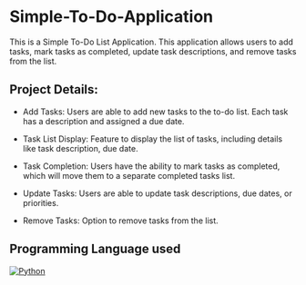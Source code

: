 # Simple-To-Do-Application
This is a Simple To-Do List Application. This application allows users to add tasks, mark tasks as completed, update task descriptions, and remove tasks from the list.

## Project Details:
- Add Tasks: Users are able  to add new tasks to the to-do list. Each task  has a description and  assigned a due date.

- Task List Display: Feature to display the list of tasks, including details like task description, due date.

- Task Completion: Users have the ability to mark tasks as completed, which will move them to a separate completed tasks list.

- Update Tasks: Users are able to update task descriptions, due dates, or priorities.

- Remove Tasks: Option to remove tasks from the list.

## Programming Language used
[![Python](https://img.shields.io/badge/Python-3.9-brightgreen)](https://www.python.org/)
